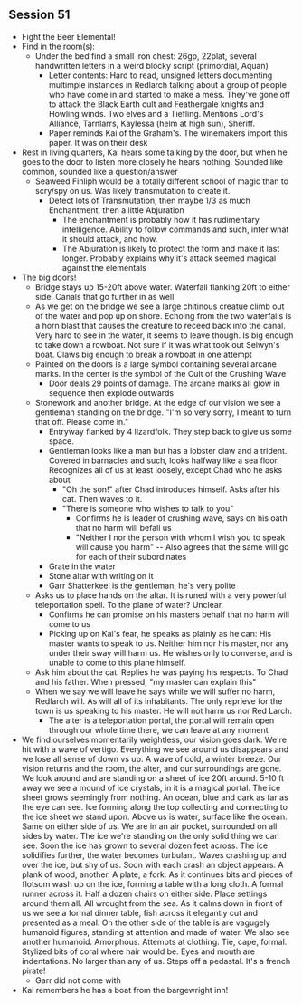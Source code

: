 ## Session 51
* Fight the Beer Elemental!
* Find in the room(s):
  * Under the bed find a small iron chest: 26gp, 22plat, several handwritten letters in a weird blocky script (primordial, Aquan)
    * Letter contents: Hard to read, unsigned letters documenting multimple instances in Redlarch talking about a group of people who have come in and started to make a mess. They've gone off to attack the Black Earth cult and Feathergale knights and Howling winds. Two elves and a Tiefling. Mentions Lord's Alliance, Tarnlarrs, Kaylessa (helm at high sun), Sheriff.
    * Paper reminds Kai of the Graham's. The winemakers import this paper. It was on their desk
* Rest in living quarters, Kai hears some talking by the door, but when he goes to the door to listen more closely he hears nothing. Sounded like common, sounded like a question/answer
  * Seaweed Finliph would be a totally different school of magic than to scry/spy on us. Was likely transmutation to create it.
    * Detect lots of Transmutation, then maybe 1/3 as much Enchantment, then a little Abjuration
      * The enchantment is probably how it has rudimentary intelligence. Ability to follow commands and such, infer what it should attack, and how.
      * The Abjuration is likely to protect the form and make it last longer. Probably explains why it's attack seemed magical against the elementals
* The big doors!
  * Bridge stays up 15-20ft above water. Waterfall flanking 20ft to either side. Canals that go further in as well
  * As we get on the bridge we see a large chitinous creatue climb out of the water and pop up on shore. Echoing from the two waterfalls is a horn blast that causes the creature to receed back into the canal. Very hard to see in the water, it seems to leave though. Is big enough to take down a rowboat. Not sure if it was what took out Selwyn's boat. Claws big enough to break a rowboat in one attempt
  * Painted on the doors is a large symbol containing several arcane marks. In the center is the symbol of the Cult of the Crushing Wave
    * Door deals 29 points of damage. The arcane marks all glow in sequence then explode outwards
  * Stonework and another bridge. At the edge of our vision we see a gentleman standing on the bridge. "I'm so very sorry, I meant to turn that off. Please come in."
    * Entryway flanked by 4 lizardfolk. They step back to give us some space.
    * Gentleman looks like a man but has a lobster claw and a trident. Covered in barnacles and such, looks halfway like a sea floor. Recognizes all of us at least loosely, except Chad who he asks about
      * "Oh the son!" after Chad introduces himself. Asks after his cat. Then waves to it.
      * "There is someone who wishes to talk to you"
        * Confirms he is leader of crushing wave, says on his oath that no harm will befall us
        * "Neither I nor the person with whom I wish you to speak will cause you harm" -- Also agrees that the same will go for each of their subordinates
    * Grate in the water
    * Stone altar with writing on it
    * Garr Shatterkeel is the gentleman, he's very polite
  * Asks us to place hands on the altar. It is runed with a very powerful teleportation spell. To the plane of water? Unclear.
    * Confirms he can promise on his masters behalf that no harm will come to us
    * Picking up on Kai's fear, he speaks as plainly as he can: His master wants to speak to us. Neither him nor his master, nor any under their sway will harm us. He wishes only to converse, and is unable to come to this plane himself.
  * Ask him about the cat. Replies he was paying his respects. To Chad and his father. When pressed, "my master can explain this"
  * When  we say we will leave he says while we will suffer no harm, Redlarch will. As will all of its inhabitants. The only reprieve for the town is us speaking to his master. He will not harm us nor Red Larch.
    * The alter is a teleportation portal, the portal will remain open through our whole time there, we can leave at any moment
* We find ourselves momentarily weightless, our vision goes dark. We're hit with a wave of vertigo. Everything we see around us disappears and we lose all sense of down vs up. A wave of cold, a winter breeze. Our vision returns and the room, the alter, and our surroundings are gone. We look around and are standing on a sheet of ice 20ft around. 5-10 ft away we see a mound of ice crystals, in it is a magical portal. The ice sheet grows seemingly from nothing. An ocean, blue and dark as far as the eye can see. Ice forming along the top collecting and connecting to the ice sheet we stand upon. Above us is water, surface like the ocean. Same on either side of us. We are in an air pocket, surrounded on all sides by water. The ice we're standing on the only solid thing we can see. Soon the ice has grown to several dozen feet across. The ice solidifies further, the water becomes turbulant. Waves crashing up and over the ice, but shy of us. Soon with each crash an object appears. A plank of wood, another. A plate, a fork. As it continues bits and pieces of flotsom wash up on the ice, forming a table with a long cloth. A formal runner across it. Half a dozen chairs on either side. Place settings around them all. All wrought from the sea. As it calms down in front of us we see a formal dinner table, fish across it elegantly cut and presented as a meal. On the other side of the table is are vagugely humanoid figures, standing at attention and made of water. We also see another humanoid. Amorphous. Attempts at clothing. Tie, cape, formal. Stylized bits of coral where hair would be. Eyes and mouth are indentations. No larger than any of us. Steps off a pedastal. It's a french pirate!
  * Garr did not come with
* Kai remembers he has a boat from the bargewright inn!